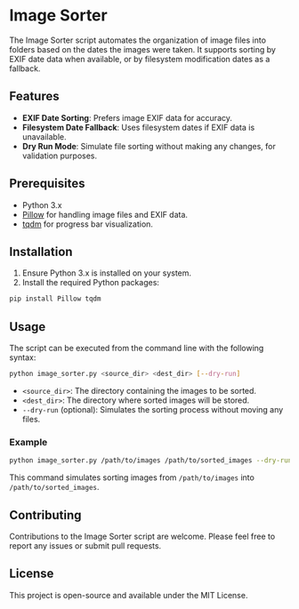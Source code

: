# Image Sorter

The Image Sorter script automates the organization of image files into folders based on the dates the images were taken. It supports sorting by EXIF date data when available, or by filesystem modification dates as a fallback.

## Features

- **EXIF Date Sorting**: Prefers image EXIF data for accuracy.
- **Filesystem Date Fallback**: Uses filesystem dates if EXIF data is unavailable.
- **Dry Run Mode**: Simulate file sorting without making any changes, for validation purposes.

## Prerequisites

- Python 3.x
- [Pillow](https://pillow.readthedocs.io/en/stable/) for handling image files and EXIF data.
- [tqdm](https://tqdm.github.io/) for progress bar visualization.

## Installation

1. Ensure Python 3.x is installed on your system.
2. Install the required Python packages:

```bash
pip install Pillow tqdm
```

## Usage

The script can be executed from the command line with the following syntax:

```bash
python image_sorter.py <source_dir> <dest_dir> [--dry-run]
```

- `<source_dir>`: The directory containing the images to be sorted.
- `<dest_dir>`: The directory where sorted images will be stored.
- `--dry-run` (optional): Simulates the sorting process without moving any files.

### Example

```bash
python image_sorter.py /path/to/images /path/to/sorted_images --dry-run
```

This command simulates sorting images from `/path/to/images` into `/path/to/sorted_images`.

## Contributing

Contributions to the Image Sorter script are welcome. Please feel free to report any issues or submit pull requests.

## License

This project is open-source and available under the MIT License.